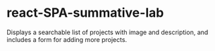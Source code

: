 # react-SPA-summative-lab

Displays a searchable list of projects with image and description, and includes a form for adding more projects.